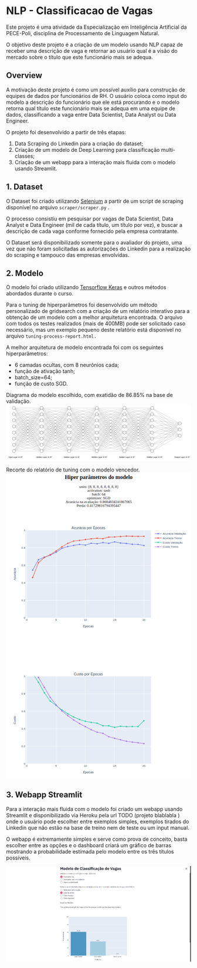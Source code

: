 # NLP - Classificacao de Vagas

Este projeto é uma atividade da Especialização em Inteligência Artificial da PECE-Poli, disciplina de Processamento de Linguagem Natural.

O objetivo deste projeto é a criação de um modelo usando NLP capaz de receber uma descrição de vaga e retornar ao usuário qual é a visão do mercado sobre o título que este funcionário mais se adequa.

## Overview

A motivação deste projeto é como um possível auxílio para construção de equipes de dados por funcionários de RH. O usuário coloca como input do modelo a descrição do funcionário que ele está procurando e o modelo retorna qual título este funcionário mais se adequa em uma equipe de dados, classificando a vaga entre Data Scientist, Data Analyst ou Data Engineer.

O projeto foi desenvolvido a partir de três etapas:
1. Data Scraping do Linkedin para a criação do dataset;
2. Criação de um modelo de Deep Learning para classificação multi-classes;
3. Criação de um webapp para a interação mais fluida com o modelo usando Streamlit.

## 1. Dataset
O Dataset foi criado utilizando [Selenium](https://github.com/SeleniumHQ/selenium/tree/trunk/py) a partir de um script de scraping disponível no arquivo `scraper/scraper.py` .

O processo consistiu em pesquisar por vagas de Data Scientist, Data Analyst e Data Engineer (mil de cada título, um título por vez), e buscar a descrição de cada vaga conforme fornecido pela empresa contratante.

O Dataset será disponibilizado somente para o avaliador do projeto, uma vez que não foram solicitadas as autorizações do Linkedin para a realização do scraping e tampouco das empresas envolvidas.

## 2. Modelo
O modelo foi criado utilizando [Tensorflow Keras](https://github.com/tensorflow/tensorflow/) e outros métodos abordados durante o curso.

Para o tuning de hiperparâmetros foi desenvolvido um método personalizado de gridsearch com a criação de um relatório interativo para a obtenção de um modelo com a melhor arquitetura encontrada. O arquivo com todos os testes realizados (mais de 400MB) pode ser solicitado caso necessário, mas um exemplo pequeno deste relatório está disponível no arquivo `tuning-process-report.html.`

A melhor arquitetura de modelo encontrada foi com os seguintes hiperparâmetros:
- 6 camadas ocultas, com 8 neurônios cada;
- função de ativação tanh;
- batch_size=64;
- função de custo SGD.

Diagrama do modelo escolhido, com exatidão de 86.85% na base de validação.
![image alt ><](imgs/nn.png)

Recorte do relatório de tuning com o modelo vencedor.
![image alt ><](imgs/tuning.png)


## 3. Webapp Streamlit

Para a interação mais fluida com o modelo foi criado um webapp usando Streamlit e disponibilizado via Heroku pela url TODO (projeto blablabla ) onde o usuário pode escolher entre exemplos simples, exemplos tirados do Linkedin que não estão na base de treino nem de teste ou um input manual.

O webapp é extremamente simples e serve como prova de conceito, basta escolher entre as opções e o dashboard criará um gráfico de barras mostrando a probabilidade estimada pelo modelo entre os três títulos possíveis.

![image alt ><](imgs/dashboard.png)